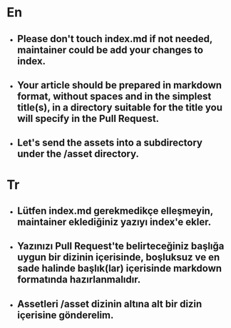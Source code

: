 # En
- ## Please don't touch **index.md** if not needed, maintainer could be add your changes to index.
- ## Your article should be prepared in **markdown** format, without spaces and in the simplest **title(s)**, in a **directory** suitable for the title you will specify in the Pull Request.
- ## Let's send the assets into a subdirectory under the **/asset** directory.

# Tr
- ## Lütfen **index.md** gerekmedikçe elleşmeyin, maintainer eklediğiniz yazıyı index'e ekler.
- ## Yazınızı Pull Request'te belirteceğiniz başlığa uygun bir **dizinin** içerisinde, boşluksuz ve en sade halinde **başlık(lar)** içerisinde **markdown** formatında hazırlanmalıdır.
- ## Assetleri **/asset** dizinin altına alt bir dizin içerisine gönderelim.